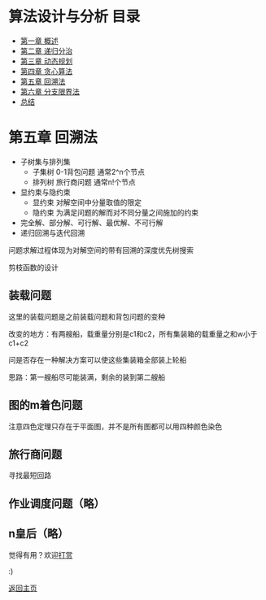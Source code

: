 # 算法设计与分析 目录

- [第一章 概述](Chapter1.md)
- [第二章 递归分治](Chapter2.md)
- [第三章 动态规划](Chapter3.md)
- [第四章 贪心算法](Chapter4.md)
- [第五章 回溯法](Chapter5.md)
- [第六章 分支限界法](Chapter6.md)
- [总结](Summary.md)

# 第五章 回溯法

- 子树集与排列集
	- 子集树 0-1背包问题 通常2^n个节点
	- 排列树 旅行商问题 通常n!个节点
- 显约束与隐约束
	- 显约束 对解空间中分量取值的限定
	- 隐约束 为满足问题的解而对不同分量之间施加的约束
- 完全解、部分解、可行解、最优解、不可行解
- 递归回溯与迭代回溯

问题求解过程体现为对解空间的带有回溯的深度优先树搜索

剪枝函数的设计

## 装载问题

这里的装载问题是之前装载问题和背包问题的变种

改变的地方：有两艘船，载重量分别是c1和c2，所有集装箱的载重量之和w小于c1+c2

问是否存在一种解决方案可以使这些集装箱全部装上轮船

思路：第一艘船尽可能装满，剩余的装到第二艘船

## 图的m着色问题

注意四色定理只存在于平面图，并不是所有图都可以用四种颜色染色

## 旅行商问题

寻找最短回路

## 作业调度问题（略）

## n皇后（略）

觉得有用？欢迎[打赏](../../../donate.md)

:)

[返回主页](../../../index.md)